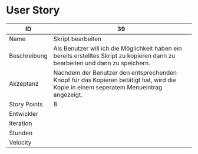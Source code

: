# User Story

|ID          |39|
|-|-|
|Name        |Skript bearbeiten|
|Beschreibung|Als Benutzer will ich die Möglichkeit haben ein bereits erstelltes Skript zu kopieren dann zu bearbeiten und dann zu speichern.|
|Akzeptanz   |Nachdem der Benutzer den entsprechenden Knopf für das Kopieren betätigt hat, wird die Kopie in einem seperatem Menueintrag angezeigt.|
|Story Points|8|
|Entwickler  ||
|Iteration   ||
|Stunden     ||
|Velocity    ||
